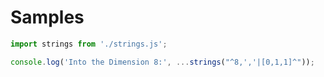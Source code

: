 # Samples
```javascript
import strings from './strings.js';

console.log('Into the Dimension 8:', ...strings("^8,','|[0,1,1]^"));
```
